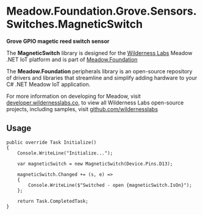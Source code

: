 # Meadow.Foundation.Grove.Sensors.Switches.MagneticSwitch

**Grove GPIO magetic reed switch sensor**

The **MagneticSwitch** library is designed for the [Wilderness Labs](www.wildernesslabs.co) Meadow .NET IoT platform and is part of [Meadow.Foundation](https://developer.wildernesslabs.co/Meadow/Meadow.Foundation/)

The **Meadow.Foundation** peripherals library is an open-source repository of drivers and libraries that streamline and simplify adding hardware to your C# .NET Meadow IoT application.

For more information on developing for Meadow, visit [developer.wildernesslabs.co](http://developer.wildernesslabs.co/), to view all Wilderness Labs open-source projects, including samples, visit [github.com/wildernesslabs](https://github.com/wildernesslabs/)

## Usage

```
public override Task Initialize()
{
    Console.WriteLine("Initialize...");

    var magneticSwitch = new MagneticSwitch(Device.Pins.D13);

    magneticSwitch.Changed += (s, e) =>
    {
        Console.WriteLine($"Switched - open {magneticSwitch.IsOn}");
    };

    return Task.CompletedTask;
}

```
